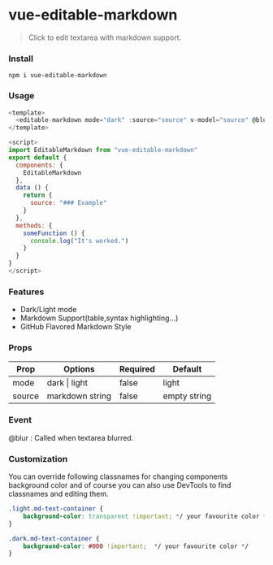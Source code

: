 # vue-editable-markdown

> Click to edit textarea with markdown support.

### Install

```shell
npm i vue-editable-markdown
```

### Usage

```javascript
<template>
  <editable-markdown mode="dark" :source="source" v-model="source" @blur="someFunction" />
</template>

<script>
import EditableMarkdown from "vue-editable-markdown"
export default {
  components: {
    EditableMarkdown
  },
  data () {
    return {
      source: "### Example"
    }
  },
  methods: {
    someFunction () {
      console.log("It's worked.")
    }
  }
}
</script>
```

### Features
* Dark/Light mode
* Markdown Support(table,syntax highlighting...)
* GitHub Flavored Markdown Style

### Props

| Prop   	| Options         	| Required 	| Default 	|
|--------	|-----------------	|----------	|---------	|
| mode   	| dark \| light   	| false    	| light   	|
| source 	| markdown string 	| false    	| empty string  |

### Event

@blur : Called when textarea blurred.

### Customization

You can override following classnames for changing components background color and of course you can also use DevTools to find classnames and editing them.

```css
.light.md-text-container {
    background-color: transparent !important; */ your favourite color */
}

.dark.md-text-container {
    background-color: #000 !important;  */ your favourite color */
}
```